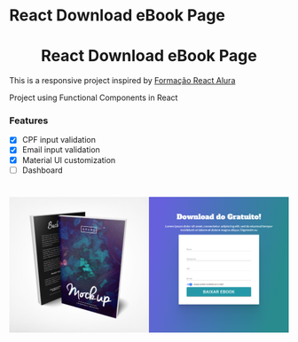 # React Download eBook Page

<h1 align="center">React Download eBook Page</h1>

<p>This is a responsive project inspired by <a href="https://github.com/alura-cursos/1897-react-functions/tree/aula5">Formação React Alura</a></p>
<p>Project using Functional Components in React</p>

### Features

- [X] CPF input validation 
- [X] Email input validation
- [X] Material UI customization
- [ ] Dashboard

<h1 align="center">
  <img alt="Download eBook Page" src="screenshot.PNG" />
</h1>
